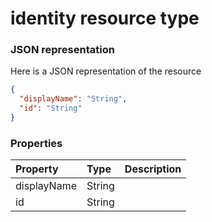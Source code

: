 # identity resource type



### JSON representation

Here is a JSON representation of the resource

<!-- {
  "blockType": "resource",
  "optionalProperties": [

  ],
  "@odata.type": "microsoft.graph.identity"
}-->

```json
{
  "displayName": "String",
  "id": "String"
}

```
### Properties
| Property	   | Type	|Description|
|:---------------|:--------|:----------|
|displayName|String||
|id|String||

<!-- uuid: 6f261de1-9159-44a4-9c0a-d87daa2c536b
2015-10-15 04:07:52 UTC -->
<!-- {
  "type": "#page.annotation",
  "description": "identity resource",
  "keywords": "",
  "section": "documentation",
  "tocPath": ""
}-->